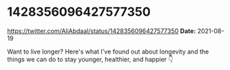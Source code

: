 # 1428356096427577350
https://twitter.com/AliAbdaal/status/1428356096427577350
**Date:** 2021-08-19

Want to live longer? Here's what I've found out about longevity and the things we can do to stay younger, healthier, and happier 👇
